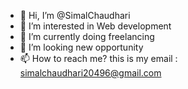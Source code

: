 - 👋 Hi, I’m @SimalChaudhari
- 👀 I’m interested in Web development
- 🌱 I’m currently doing freelancing
- 💞️ I’m looking new opportunity
- 📫 How to reach me? this is my email : simalchaudhari20496@gmail.com

<!---
SimalChaudhari/SimalChaudhari is a ✨ special ✨ repository because its `README.md` (this file) appears on your GitHub profile.
You can click the Preview link to take a look at your changes.
--->
